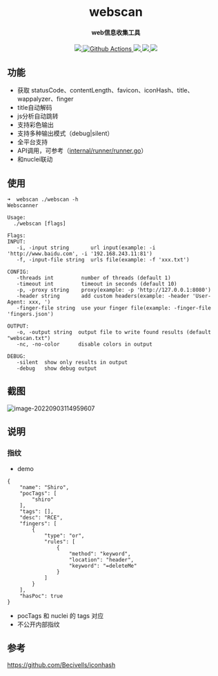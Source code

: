 <h1 align="center">
	webscan
</h1>

<h4 align="center">web信息收集工具</h4>

<p align="center">
  <a href="https://opensource.org/licenses/MIT">
    <img src="https://img.shields.io/badge/license-MIT-_red.svg">
  </a>
  <a href="https://github.com/niudaii/webscan/actions">
    <img src="https://img.shields.io/github/workflow/status/niudaii/webscan/Release?style=flat-square" alt="Github Actions">
  </a>
  <a href="https://goreportcard.com/report/github.com/niudaii/webscan">
    <img src="https://goreportcard.com/badge/github.com/niudaii/webscan">
  </a>
  <a href="https://github.com/niudaii/webscan/releases">
    <img src="https://img.shields.io/github/release/niudaii/webscan/all.svg?style=flat-square">
  </a>
  <a href="https://github.com/niudaii/webscan/releases">
  	<img src="https://img.shields.io/github/downloads/niudaii/webscan/total">
  </a>
</p>


## 功能

- 获取 statusCode、contentLength、favicon、iconHash、title、wappalyzer、finger
- title自动解码
- js分析自动跳转
- 支持彩色输出
- 支持多种输出模式（debug|silent）
- 全平台支持
- API调用，可参考（[internal/runner/runner.go](https://github.com/niudaii/webscan/blob/main/internal/runner/runner.go)）
- 和nuclei联动

## 使用

```
➜  webscan ./webscan -h
Webscanner

Usage:
  ./webscan [flags]

Flags:
INPUT:
   -i, -input string       url input(example: -i 'http://www.baidu.com', -i '192.168.243.11:81')
   -f, -input-file string  urls file(example: -f 'xxx.txt')

CONFIG:
   -threads int         number of threads (default 1)
   -timeout int         timeout in seconds (default 10)
   -p, -proxy string    proxy(example: -p 'http://127.0.0.1:8080')
   -header string       add custom headers(example: -header 'User-Agent: xxx, ')
   -finger-file string  use your finger file(example: -finger-file 'fingers.json')

OUTPUT:
   -o, -output string  output file to write found results (default "webscan.txt")
   -nc, -no-color      disable colors in output

DEBUG:
   -silent  show only results in output
   -debug   show debug output
```

## 截图

![image-20220903114959607](https://nnotes.oss-cn-hangzhou.aliyuncs.com/notes/image-20220903114959607.png)

## 说明

### 指纹

- demo

```
{
    "name": "Shiro",
    "pocTags": [
        "shiro"
    ],
    "tags": [],
    "desc": "RCE",
    "fingers": [
        {
            "type": "or",
            "rules": [
                {
                    "method": "keyword",
                    "location": "header",
                    "keyword": "=deleteMe"
                }
            ]
        }
    ],
    "hasPoc": true
}
```

- pocTags 和 nuclei 的 tags 对应
- 不公开内部指纹



## 参考

https://github.com/Becivells/iconhash